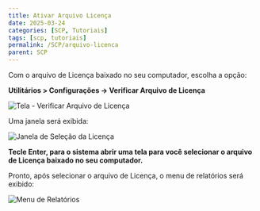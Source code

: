 ```yaml
---
title: Ativar Arquivo Licença
date: 2025-03-24
categories: [SCP, Tutoriais]
tags: [scp, tutoriais]
permalink: /SCP/arquivo-licenca
parent: SCP
---
```

Com o arquivo de Licença baixado no seu computador, escolha a opção:

**Utilitários > Configurações → Verificar Arquivo de Licença**

![Tela - Verificar Arquivo de Licença](assets/img/scp/Licença1.jpeg)

Uma janela será exibida:

![Janela de Seleção da Licença](assets/img/scp/Licença2.jpg)

**Tecle Enter, para o sistema abrir uma tela para você selecionar o arquivo de Licença baixado no seu computador.**

Pronto, após selecionar o arquivo de Licença, o menu de relatórios será exibido:

![Menu de Relatórios](assets/img/scp/Licença4.jpg)
